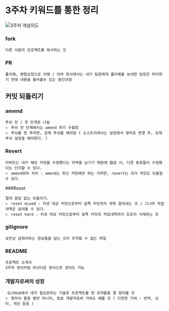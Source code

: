 # 3주차 키워드를 통한 정리

![3주차 개념지도](https://user-images.githubusercontent.com/98278722/178160945-93ffd730-491b-439e-ac42-899856a58038.png)

### fork 
```
다른 사람의 프로젝트를 복사하는 것
```

### PR 
```
풀리퀘, 병합요청으로 이해 / 아마 회사에서는 내가 팀장에게 풀리퀘를 보내면 팀장은 머지하기 전에 내용을 둘러볼수 있는 중간과정
```

## 커밋 되돌리기
### amend 
```
푸쉬 전 / 후 단계로 나뉨
ㄴ 푸쉬 전 단계에서는 amend 하기 수월함
ㄴ 푸쉬를 한 후라면, 강제 푸쉬를 해야함 ( 소스트리에서는 설정에서 영어로 변경 후, 강제 푸쉬 설정을 해야한다. )
```

### Revert 
```
리버트는 내가 해당 커밋을 수정했다는 이력을 남기기 때문에 협업 시, 다른 동료들이 수정했다는 인지할 수 있다.
ㄴ amend와의 차이 : amend는 최신 커밋에만 하는 거라면, revert는 과거 커밋도 되돌릴 수 있다.
```

###Reset 
```
절대 쓸일 없는 되돌리기. 
ㄴ reset mixed : 리셋 대상 커밋으로부터 앞쪽 커밋까지 싹뚝 잘라내는 것 / 그나마 작업내역은 살려둘 수 있다.
ㄴ reset hard : 리셋 대상 커밋으로부터 앞쪽 커밋의 작업내역까지 모조리 삭제하는 것
```

### gitignore
```
보안상 감춰야하는 정보들을 담는 깃이 추적할 수 없는 파일
```

### README 
```
프로젝트 소개서
3주차 정리처럼 마크다운 형식으로 정리도 가능
```

### 개발자로써의 성장
```
 GitHub에서 내가 필요로하는 기술로 프로젝트를 한 유저들을 잘 찾아볼 것
ㄴ 찾아서 활용 뿐만 아니라, 동료 개발자로써 기여도 해볼 것 ( 다양한 기여 : 번역, 오타, 개선 등등 )
```



